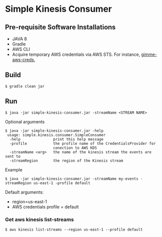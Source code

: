 # Simple Kinesis Consumer

## Pre-requisite Software Installations

* JAVA 8 
* Gradle
* AWS CLI 
* Acquire temporary AWS credentials via AWS STS. For instance, [gimme-aws-creds.](https://github.com/Nike-Inc/gimme-aws-creds)


## Build
```shell script
$ gradle clean jar
```
 

## Run

```shell script
$ java -jar simple-kinesis-consumer.jar -streamName <STREAM NAME>
``` 


Optional arguments
```shell script
$ java -jar simple-kinesis-consumer.jar -help
 usage: simple.kinesis.consumer.SimpleConsumer
  -help               print this help message
  -profile            the profile name of the CredentialsProvider for
                      conection to AWS KDS
  -streamName <arg>   the name of the kinesis stream the events are sent to
  -streamRegion       the region of the Kinesis stream

```

Example
```shell script
$ java -jar simple-kinesis-consumer.jar -streamName my-events -streamRegion us-east-1 -profile default
``` 

Default arguments: 
* region=us-east-1 
* AWS credentials profile = default 


### Get aws kinesis list-streams
```shell script
$ aws kinesis list-streams --region us-east-1 --profile default
```